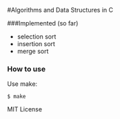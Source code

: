#Algorithms and Data Structures in C

###Implemented (so far)
- selection sort
- insertion sort
- merge sort

### How to use
Use make:
```
$ make
```

MIT License